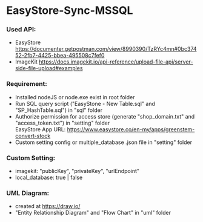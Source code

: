 # EasyStore-Sync-MSSQL

### Used API:
- EasyStore
https://documenter.getpostman.com/view/8990390/TzRYc4mn#0bc37452-2fb7-4425-bbea-495508c7fef0
- ImageKit
https://docs.imagekit.io/api-reference/upload-file-api/server-side-file-upload#examples

### Requirement:
- Installed nodeJS or node.exe exist in root folder
- Run SQL query script ("EasyStone - New Table.sql" and "SP_HashTable.sql") in "sql" folder
- Authorize permission for access store (generate "shop_domain.txt" and "access_token.txt") in "setting" folder\
EasyStore App URL: https://www.easystore.co/en-my/apps/greenstem-convert-stock
- Custom setting config or multiple_database .json file in "setting" folder

### Custom Setting:
- imagekit: "publicKey", "privateKey", "urlEndpoint"
- local_database: true | false

### UML Diagram:
- created at https://draw.io/ 
- "Entity Relationship Diagram" and "Flow Chart" in "uml" folder
